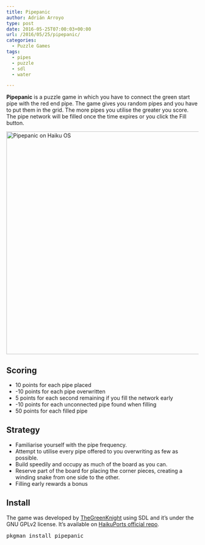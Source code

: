 ```yaml
---
title: Pipepanic
author: Adrián Arroyo
type: post
date: 2016-05-25T07:00:03+00:00
url: /2016/05/25/pipepanic/
categories:
  - Puzzle Games
tags:
  - pipes
  - puzzle
  - sdl
  - water

---
```

**Pipepanic** is a puzzle game in which you have to connect the green start pipe with the red end pipe. The game gives you random pipes and you have to put them in the grid. The more pipes you utilise the greater you score. The pipe network will be filled once the time expires or you click the Fill button.

<img class="alignnone wp-image-25 size-full" src="http://gamingonhaiku.cf/wp-content/uploads/2016/05/Pipepanic.png" alt="Pipepanic on Haiku OS" width="713" height="584" srcset="http://gamingonhaiku.cf/wp-content/uploads/2016/05/Pipepanic.png 713w, http://gamingonhaiku.cf/wp-content/uploads/2016/05/Pipepanic-300x246.png 300w" sizes="(max-width: 709px) 85vw, (max-width: 909px) 67vw, (max-width: 984px) 61vw, (max-width: 1362px) 45vw, 600px" />

## Scoring

  * 10 points for each pipe placed
  * -10 points for each pipe overwritten
  * 5 points for each second remaining if you fill the network early
  * -10 points for each unconnected pipe found when filling
  * 50 points for each filled pipe

## Strategy

  * Familiarise yourself with the pipe frequency.
  * Attempt to utilise every pipe offered to you overwriting as few as possible.
  * Build speedily and occupy as much of the board as you can.
  * Reserve part of the board for placing the corner pieces, creating a winding snake from one side to the other.
  * Filling early rewards a bonus

## Install

The game was developed by [TheGreenKnight][1] using SDL and it&#8217;s under the GNU GPLv2 license. It&#8217;s available on [HaikuPorts official repo][2].

<pre>pkgman install pipepanic</pre>

&nbsp;

 [1]: http://www.users.waitrose.com/~thunor/pipepanic/index.html
 [2]: https://depot.haiku-os.org/#/pkg/pipepanic/haikuports/0/1/3/-/3/x86_gcc2?bcguid=bc232-RVUK